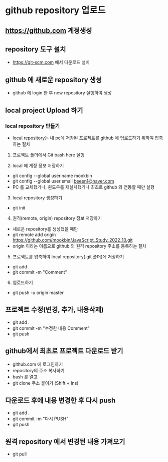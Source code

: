 # github repository 업로드

## https://github.com 계정생성
## repository 도구 설치 
* https://git-scm.com 에서 다운로드 설치

## github 에 새로운 repository 생성
* github 에 login 한 후 new repository 실행하여 생성

## local project Upload 하기
### local repository 만들기
* local repository는 내 pc에 저장된 프로젝트를 github 에 업로드하기 위하여 압축하는 절차
1. 프로젝트 폴더에서 Git bash here 실행

2. local 에 계정 정보 저장하기 
* git config --global user.name mookbin 
* git config --global user.email beeen1@naver.com 
* PC 를 교체했거나, 윈도우를 재설치했거나 최초로 github 와 연동할 때만 실행 

3. local repository 생성하기 
* git init 

4. 원격(remote, origin) repository 정보 저장하기 
* 새로운 repository를 생성했을 때만 
* git remote add origin https://github.com/mookbin/JavaScript_Study_2022_10.git
* origin 이라는 이름으로 github 의 원격 repository 주소를 등록하는 절차 

5. 프로젝트를 압축하여 local repository(.git 폴더)에 저장하기 
* git add . 
* git commit -m "Comment"

6. 업로드하기
* git push -u origin master

## 프로젝트 수정(변경, 추가, 내용삭제)
* git add . 
* git commit -m "수정한 내용 Comment"
* git push 

## github에서 최초로 프로젝트 다운로드 받기
* github.com 에 로그인하기
* repository의 주소 복사하기
* bash 를 열고
* git clone 주소 붙이기 (Shift + Ins)

## 다운로드 후에 내용 변경한 후 다시 push 
* git add .
* git commit -m "다시 PUSH"
* git push

## 원격 repository 에서 변경된 내용 가져오기 
* git pull